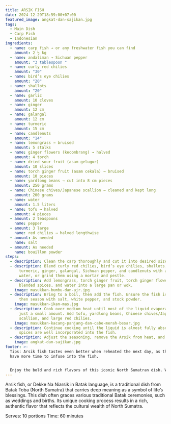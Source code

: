 ```yaml
---
title: ARSIK FISH
date: 2024-12-29T18:59:00+07:00
featured_image: angkat-dan-sajikan.jpg
tags:
  - Main Dish
  - Carp Fish
  - Indonesian
ingredients:
  - name: carp fish → or any freshwater fish you can find
    amount: 2 ½ kg
  - name: andaliman → Sichuan pepper
    amount: "3 tablespoon "
  - name: curly red chilies
    amount: "30"
  - name: bird’s eye chilies
    amount: "20"
  - name: shallots
    amount: "20"
  - name: garlic
    amount: 10 cloves
  - name: ginger
    amount: 12 cm
  - name: galangal
    amount: 12 cm
  - name: turmeric
    amount: 15 cm
  - name: candlenuts
    amount: "14"
  - name: lemongrass → bruised
    amount: 5 stalks
  - name: ginger flowers (kecombrang) → halved
    amount: 4 torch
  - name: dried sour fruit (asam gelugur)
    amount: 10 slices
  - name: torch ginger fruit (asam cekala) → bruised
    amount: 10 pieces
  - name: yardlong beans → cut into 8 cm pieces
    amount: 250 grams
  - name: Chinese chives/Japanese scallion → cleaned and kept long
    amount: 200 grams
  - name: water
    amount: 1.5 liters
  - name: tofu → halved
    amount: 4 pieces
  - amount: 2 teaspoons
    name: pepper
  - amount: 3 large
    name: red chilies → halved lengthwise
  - amount: As needed
    name: salt
  - amount: As needed
    name: bouillon powder
steps:
  - description: Clean the carp thoroughly and cut it into desired sizes.
  - description: Blend curly red chilies, bird’s eye chilies, shallots, garlic,
      turmeric, ginger, galangal, Sichuan pepper, and candlenuts with a little
      water, or grind them using a mortar and pestle.
  - description: Add lemongrass, torch ginger fruit, torch ginger flowers, the
      blended spices, and water into a large pan or wok.
    image: masukkan-bumbu-dan-air.jpg
  - description: Bring to a boil, then add the fish. Ensure the fish is submerged,
      then season with salt, white pepper, and stock powder.
    image: masukkan-ikan-mas.jpg
  - description: Cook over medium heat until most of the liquid evaporates, leaving
      just a small amount. Add tofu, yardlong beans, Chinese chives/Japanese
      scallion, and large red chilies.
    image: masukkan-kacang-panjang-dan-cabe-merah-besar.jpg
  - description: Continue cooking until the liquid is almost fully absorbed and the
      spices are well incorporated into the fish.
  - description: Adjust the seasoning, remove the Arsik from heat, and serve.
    image: angkat-dan-sajikan.jpg
footer: >-
  Tips: Arsik fish tastes even better when reheated the next day, as the spices
  have more time to infuse into the fish.


  Enjoy the bold and rich flavors of this iconic North Sumatran dish. With its abundance of fragrant spices, every bite will bring you closer to the Batak heritage. Don’t forget, this dish becomes even more tastilicious when shared with family!
---
```

Arsik fish, or Dekke Na Niarsik in Batak language, is a traditional dish from Batak Toba (North Sumatra) that carries deep meaning as a symbol of life’s blessings. This dish often graces various traditional Batak ceremonies, such as weddings and births. Its unique cooking process results in a rich, authentic flavor that reflects the cultural wealth of North Sumatra.

Serves: 10 portions
Time: 60 minutes
